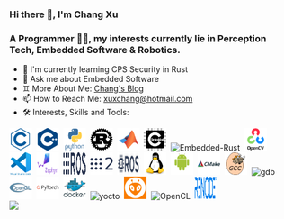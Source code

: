 ### Hi there 👋, I'm Chang Xu
### A Programmer 👨‍💻, my interests currently lie in Perception Tech, Embedded Software & Robotics.
+ 🌱 I'm currently learning CPS Security in Rust
+ 💬 Ask me about Embedded Software
+ ♊ More About Me: [Chang's Blog](https://xxchang.github.io/)
+ 📫 How to Reach Me: xuxchang@hotmail.com
+ 🛠️ Interests, Skills and Tools:<br>
<div>
  <img src="https://github.com/devicons/devicon/blob/master/icons/c/c-line.svg" title="C" alt="C" width="40" height="40"/>&nbsp
  <img src="https://github.com/devicons/devicon/blob/master/icons/cplusplus/cplusplus-plain.svg" title="Cplusplus" alt="Cplusplus" width="40" height="40"/>&nbsp
  <img src="https://github.com/devicons/devicon/blob/master/icons/python/python-original-wordmark.svg" title="python" alt="python" width="40" height="40"/>&nbsp
  <img src="https://github.com/devicons/devicon/blob/master/icons/rust/rust-original.svg" title="Rust" alt="Rust" width="40" height="40"/>&nbsp
  <img src="https://github.com/devicons/devicon/blob/master/icons/matlab/matlab-original.svg" title="matlab" alt="matlab" width="40" height="40"/>&nbsp
  <img src="https://github.com/devicons/devicon/blob/master/icons/embeddedc/embeddedc-original-wordmark.svg" title="Embedded" alt="Embedded" width="40" height="40"/>&nbsp
  <img src="https://avatars.githubusercontent.com/u/17707713?s=200&v=4" title="Embedded-Rust" alt="Embedded-Rust" width="40" height="40"/>&nbsp  
  <img src="https://github.com/devicons/devicon/blob/master/icons/opencv/opencv-original-wordmark.svg" title="OpenCV" alt="OpenCV" width="40" height="40"/>&nbsp
  <img src="https://github.com/devicons/devicon/blob/master/icons/vscode/vscode-original-wordmark.svg" title="vscode" alt="vscode" width="40" height="40"/>&nbsp
  <img src="zephyr_log.svg" title="zephyr" alt="zephyr" width="40" height="40"/>&nbsp
  <img src="ros.svg" title="ros" alt="ros" width="40" height="40"/>&nbsp
  <img src="ros2.svg" title="ros2" alt="ros2" width="40" height="40"/>&nbsp
  <img src="micro_ros.svg" title="micro-ROS" alt="micro-ROS" width="40" height="40"/>&nbsp
  <img src="https://github.com/devicons/devicon/blob/master/icons/linux/linux-original.svg" title="linux" alt="linux" width="40" height="40"/>&nbsp
  <img src="https://github.com/devicons/devicon/blob/master/icons/android/android-original-wordmark.svg" title="Android" alt="Android" width="40" height="40"/>&nbsp
  <img src="https://github.com/devicons/devicon/blob/master/icons/cmake/cmake-original-wordmark.svg" title="CMake" alt="CMake" width="40" height="40"/>&nbsp
  <img src="https://github.com/devicons/devicon/blob/master/icons/gcc/gcc-original.svg" title="gcc" alt="gcc" width="40" height="40"/>&nbsp
  <img src="https://sourceware.org/gdb/images/archer.svg" title="gdb" alt="gdb" width="40" height="40"/>&nbsp
  <img src="https://github.com/devicons/devicon/blob/master/icons/opengl/opengl-original.svg" title="opengl" alt="opengl" width="40" height="40"/>&nbsp
  <img src="https://github.com/devicons/devicon/blob/master/icons/pytorch/pytorch-original-wordmark.svg" title="pytorch" alt="pytorch" width="40" height="40"/>&nbsp
  <img src="https://github.com/devicons/devicon/blob/master/icons/docker/docker-original-wordmark.svg" title="docker" alt="docker" width="40" height="40"/>&nbsp
  <img src="https://avatars.githubusercontent.com/u/69922175?s=200&v=4" title="yocto" alt="yocto" width="40" height="40"/>&nbsp
  <img src="platformio_log.svg" title="platformio" alt="platformio" width="40" height="40"/>&nbsp
  <img src="https://www.khronos.org/assets/images/api_logos/opencl.svg" title="OpenCL" alt="OpenCL" width="40" height="40"/>&nbsp
  <img src="renode.svg" title="renode" alt="renode" width="40" height="40"/>&nbsp
</div>

<img src="https://github-readme-stats.vercel.app/api/top-langs/?username=XxChang&exclude_repo=XxChang.github.io&theme=dark&layout=compact"/>

<!--
**XxChang/XxChang** is a ✨ _special_ ✨ repository because its `README.md` (this file) appears on your GitHub profile.

Here are some ideas to get you started:

- 🔭 I’m currently working on ...
- 🌱 I’m currently learning ...
- 👯 I’m looking to collaborate on ...
- 🤔 I’m looking for help with ...
- 💬 Ask me about ...
- 📫 How to reach me: ...
- 😄 Pronouns: ...
- ⚡ Fun fact: ...
-->
